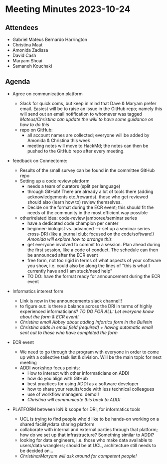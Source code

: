 # Meeting Minutes 2023-10-24

## Attendees

- Gabriel Mateus Bernardo Harrington
- Christina Maat
- Amonida Zadissa
- David Cash
- Maryam Shoai
- Samaneh Kouchaki

## Agenda

- Agree on communication platform
    - Slack for quick coms, but keep in mind that Dave & Maryam prefer email. Easiest will be to raise an issue in the GitHub repo; namely this will send out an email notification to whomever was tagged *Mateus/Christina can update the wiki to have some guidance on how to do this*
    - repo on GitHub: 
        - all account names are collected; everyone will be added by Amonida & Christina this week
        - meeting notes will move to HackMd; the notes can then be pushed to the GitHub repo after every meeting.
- feedback on Connectome:
    - Results of the small survey can be found in the committee GitHub repo
    - Setting up a code review platform
        - needs a team of curators (split per language)
        - through GitHub! There are already a lot of tools there (adding acknowledgements etc./rewards). those who get reviewed should also (learn how to) review themselves.
        - Decide on the format during the ECR event; this should fit the needs of the community in the most efficient way possible
    - other/related idea: code-review jamboree/seminar series
        - have a dedicated code champion per center
        - beginner-biologist vs. advanced --> set up a seminar series cross-DRI (like a journal club; focused on the code/software!) *Amonida will explore how to arrange this*
        - get everyone involved to commit to a session. Plan ahead during the first session, like a code of conduct. The schedule can then be announced after the ECR event
        - free form, not too rigid in terms of what aspects of your software you show, i.e. could also be along the lines of "this is what I currently have and I am stuck/need help"
        - TO DO: have the format ready for announcement during the ECR event
- Informatics interest form
    - Link is now in the announcements slack channel!!
    - to figure out: is there a balance across the DRI in terms of highly experienced informaticians?
    *TO DO FOR ALL: Let everyone know about the form & ECR event!*
    - *Christina email Abbey about adding Infortics form in the Bulletin*
    - *Christina adds in email field (required) + having automatic email sent out to those who have completed the form*
- ECR event
    - We need to go through the program with everyone in order to come up with a collective task list & division. Will be the main topic for next meeting
    - ADDI workshop focus points:
        - How to interact with other informaticians on ADDI
        - how do you align with GitHub
        - best practices for using ADDI as a software developer
        - how to share your results/code with less technical colleagues
        - use of workflow managers: demo!!
        - *Christina will communicate this back to ADDI*


- PLATFORM between IoN & scope for DRI, for informatics tools
    - UCL is trying to find people who'd like to be hands-on working on a shared facility/data sharing platform
    - collaborate with internal and external parties through that platform; how do we set up that infrastructure? Something similar to ADDI?
    - looking for data engineers, i.e. those who make data available to users/data wranglers; should be at UCL, architecture still needs to be decided on... 
    - *Christina/Maryam will ask around for competent people!*


